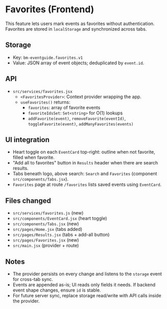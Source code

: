 # Favorites (Frontend)

This feature lets users mark events as favorites without authentication. Favorites are stored in `localStorage` and synchronized across tabs.

## Storage
- Key: `bm-eventguide.favorites.v1`
- Value: JSON array of event objects; deduplicated by `event.id`.

## API
- `src/services/favorites.jsx`
  - `<FavoritesProvider>`: Context provider wrapping the app.
  - `useFavorites()` returns:
    - `favorites`: array of favorite events
    - `favoriteIdsSet`: `Set<string>` for O(1) lookups
    - `addFavorite(event)`, `removeFavorite(eventId)`, `toggleFavorite(event)`, `addManyFavorites(events)`

## UI integration
- Heart toggle on each `EventCard` top-right: outline when not favorite, filled when favorite.
- "Add all to favorites" button in `Results` header when there are search results.
- Tabs beneath logo, above search: `Search` and `Favorites` (component `src/components/Tabs.jsx`).
- `Favorites` page at route `/favorites` lists saved events using `EventCard`.

## Files changed
- `src/services/favorites.js` (new)
- `src/components/EventCard.jsx` (heart toggle)
- `src/components/Tabs.jsx` (new)
- `src/pages/Home.jsx` (tabs added)
- `src/pages/Results.jsx` (tabs + add-all button)
- `src/pages/Favorites.jsx` (new)
- `src/main.jsx` (provider + route)

## Notes
- The provider persists on every change and listens to the `storage` event for cross-tab sync.
- Events are appended as-is; UI reads only fields it needs. If backend event shape changes, ensure `id` is stable.
- For future server sync, replace storage read/write with API calls inside the provider.

